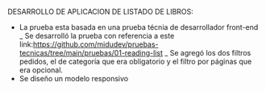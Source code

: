 DESARROLLO DE APLICACION DE LISTADO DE LIBROS:
- La prueba esta basada en una prueba técnia de desarrollador front-end
_ Se desarrolló la prueba con referencia a este link:https://github.com/midudev/pruebas-tecnicas/tree/main/pruebas/01-reading-list
_ Se agregó los dos filtros pedidos, el de categoría que era obligatorio y el filtro por páginas que era opcional.
- Se diseño un modelo responsivo